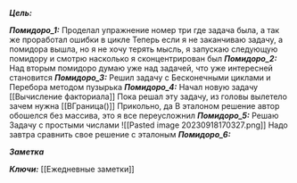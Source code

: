 
***Цель:***  

***Помидоро_1:*** 
	Проделал упражнение номер три
	где задача была, а так же проработал ошибки в цикле
	Теперь если я не заканчиваю задачу, а помидора вышла, но я не хочу терять мысль, я запускаю следующую помидору и смотрю насколько я сконцентрирован был
***Помидоро_2:*** 
	Над вторым помидоро думаю  уже над задачей, что уже интересней становится
***Помидоро_3:*** 
	Решил задачу с Бесконечными циклами и Перебора методом пузырька
***Помидоро_4:*** 
	Начал новую задачу [[Вычисление факториала]]
	 Пока решал эту задачу, из головы вылетело зачем нужна [[ВГраница()]]
	 Прикольно, да
	В эталоном решение автор обошелся без массива, это я все переусложнил
***Помидоро_5:*** 
	Решаю Задачу с простыми числами
	![[Pasted image 20230918170327.png]]
Надо завтра сравнить свое решение с эталоным
***Помидоро_6:*** 

***Заметка*** 


***Ключи:*** [[Ежедневные заметки]]
